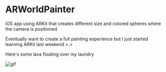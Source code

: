 # ARWorldPainter
iOS app using ARKit that creates different size and colored spheres where the camera is positioned

Eventually want to create a full painting experience but I just started learning ARKit last weekend >.>

Here's some lava floating over my laundry

![gif](https://github.com/bibyzan/ARWorldPainter/blob/master/demo.gif?raw=true)
